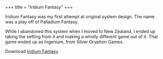 +++
title = "Iridium Fantasy"
+++

Iridium Fantasy was my first attempt at original system design. The name was
a play off of Palladium Fantasy.

While I abandoned this system when I moved to New Zealand, I ended up taking
the setting from it and making a wholly different game out of it. That game
ended up as Ingenium, from Silver Gryphon Games.

Download [Iridium Fantasy](https://dungeonhack.nyc3.digitaloceanspaces.com/rpgs/iridiumfantasy.pdf)
